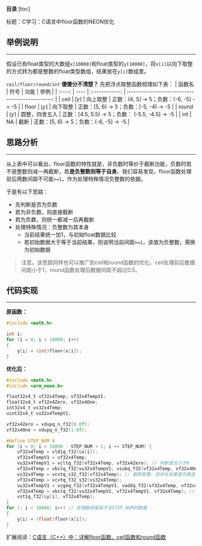 
**目录**
[toc]

标题：C学习：C语言中floor函数的NEON优化

## 举例说明
----
假设已有float类型的大数组`x[10000]`和float类型的`y[10000]`，将`x[i]`以向下取整的方式转为都是整数的float类型数组，结果放在`y[i]`数组里。

`ceil/floor/round/int` **傻傻分不清楚？** 先把浮点取整函数梳理如下表：
| 函数名 | 符号 |      功能      |                       举例                       |
| :----: | ---- | :------------: | :----------------------------------------------: |
|  ceil  | ⌈𝑦⌉  |    向上取整    |     正数：(4, 5] -> 5；负数：(-6, -5] -> -5      |
| floor  | ⌊𝑦⌋  |    向下取整    |     正数：[5, 6) -> 5；负数：[-5, -4) -> -5      |
| round  | ⌊𝑦⌉  | 圆整，四舍五入 | 正数：[4.5, 5.5) -> 5；负数： (-5.5, -4.5] -> -5 |
|  int   | NA   |      截断      |     正数：[5, 6) -> 5；负数：(-6, -5] -> -5      |

## 思路分析
---
从上表中可以看出，floor函数的特性就是，非负数时等价于截断功能，负数时若不是整数则减一再截断，若**是负整数则等于自身**。我们容易发现，floor函数处理前后两数间距不可能`>=1`，作为处理特殊情况负整数的依据。

于是有以下思路：
 - 先判断是否为负数
 - 若为非负数，则直接截断
 - 若为负数，则统一都减一后再截断
 - 处理特殊情况：负整数为其本身
 	- 当前结果统一加1，与初始float数据比较
 	- 若初始数据大于等于当前结果，则说明当前间距`>=1`，该值为负整数，需换为初始数据

> 注意，该思路同样也可以推广到ceil和round函数的优化。ceil处理前后数据间距小于1，round函数处理后数据间距不超过0.5。

## 代码实现
---
**原函数：**

```c
#include <math.h>

int i;
for (i = 0; i < 10000; i++)
{
	y[i] = (int)floor(x[i]);
}
```

**优化后：**

```c
#include <math.h>
#include <arm_neon.h>

float32x4_t vf32x4Temp, vf32x4TempV1;
float32x4_t vf32x4Zero, vf32x4One;
int32x4_t vs32x4Temp;
uint32x4_t vu32x4TempV1;

vf32x4Zero = vdupq_n_f32(0.0f);
vf32x4One = vdupq_n_f32(1.0f);

#define STEP_NUM 4
for (i = 0; i < 10000 - STEP_NUM + 1; i += STEP_NUM) {	
    vf32x4Temp = vld1q_f32(&x[i]);
    vf32x4TempV1 = vf32x4Temp;
    vu32x4TempV1 = vcltq_f32(vf32x4Temp, vf32x4Zero); // 判断是否小于0
    vf32x4Temp = vbslq_f32(vu32x4TempV1, vsubq_f32(vf32x4Temp, vf32x4One), vf32x4Temp); // 大于0，则截断；否则，就减1
    vs32x4Temp = vcvtq_s32_f32(vf32x4Temp); // 截断取整，但存在如果是负数且为整数时，多减了1
    vf32x4Temp = vcvtq_f32_s32(vs32x4Temp);
    vu32x4TempV1 = vcgeq_f32(vf32x4TempV1, vaddq_f32(vf32x4Temp, vf32x4One)); // a>=b+1 时，多减1的负数整数本身
    vf32x4Temp = vbslq_f32(vu32x4TempV1, vf32x4TempV1, vf32x4Temp); // 出现a>=b+1情况，必然是负数整数本身，此时赋值为原初始值
    vst1q_f32(&y[i], vf32x4Temp);
}
for (; i < 10000; i++) // 处理数组尾部不足STEP_NUM的数据
{
    y[i] = (float)floor(x[i]);
}
```

扩展阅读：[C语言（C++）中：详解floor函数、ceil函数和round函数](https://blog.csdn.net/dangzhangjing97/article/details/81279862)